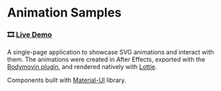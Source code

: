 # Animation Samples

### 🎞 [Live Demo](https://animation-samples.netlify.app/)

A single-page application to showcase SVG animations and interact with them.
The animations were created in After Effects, exported with the [Bodymovin plugin](https://exchange.adobe.com/creativecloud.details.12557.bodymovin.html), and rendered natively with [Lottie](https://airbnb.io/lottie/#/).

Components built with [Material-UI](https://mui.com/) library.
